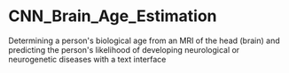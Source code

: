 # CNN_Brain_Age_Estimation
Determining a person's biological age from an MRI of the head (brain) and predicting the person's likelihood of developing neurological or neurogenetic diseases with a text interface

